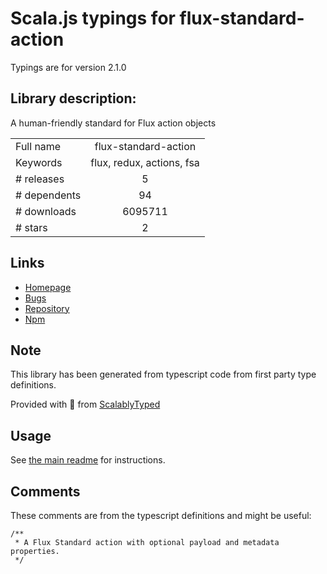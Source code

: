
# Scala.js typings for flux-standard-action

Typings are for version 2.1.0

## Library description:
A human-friendly standard for Flux action objects

|                    |                 |
| ------------------ | :-------------: |
| Full name          | flux-standard-action |
| Keywords           | flux, redux, actions, fsa |
| # releases         | 5 |
| # dependents       | 94 |
| # downloads        | 6095711 |
| # stars            | 2 |

## Links
- [Homepage](https://github.com/acdlite/flux-standard-action#readme)
- [Bugs](https://github.com/acdlite/flux-standard-action/issues)
- [Repository](https://github.com/acdlite/flux-standard-action)
- [Npm](https://www.npmjs.com/package/flux-standard-action)
    


## Note
This library has been generated from typescript code from first party type definitions.

Provided with :purple_heart: from [ScalablyTyped](https://github.com/oyvindberg/ScalablyTyped)

## Usage
See [the main readme](../../readme.md) for instructions.

## Comments

These comments are from the typescript definitions and might be useful:
```
/**
 * A Flux Standard action with optional payload and metadata properties.
 */

```

